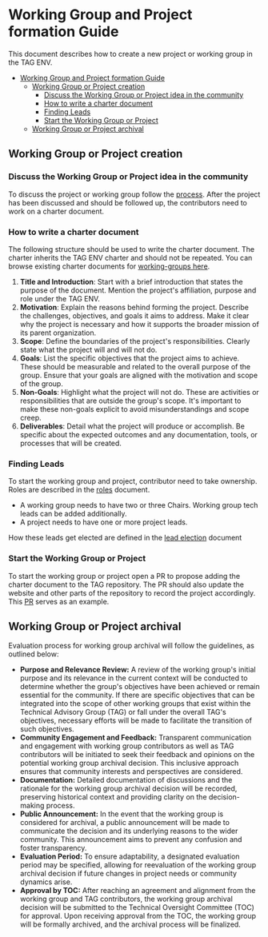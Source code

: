 # Working Group and Project formation Guide

This document describes how to create a new project or working group in the TAG ENV.

- [Working Group and Project formation Guide](#working-group-and-project-formation-guide)
  - [Working Group or Project creation](#working-group-or-project-creation)
    - [Discuss the Working Group or Project idea in the community](#discuss-the-working-group-or-project-idea-in-the-community)
    - [How to write a charter document](#how-to-write-a-charter-document)
    - [Finding Leads](#finding-leads)
    - [Start the Working Group or Project](#start-the-working-group-or-project)
  - [Working Group or Project archival](#working-group-or-project-archival)

## Working Group or Project creation

### Discuss the Working Group or Project idea in the community

To discuss the project or working group follow the [process](process.md).
After the project has been discussed and should be followed up, the contributors need to work on a charter document.

### How to write a charter document

The following structure should be used to write the charter document.
The charter inherits the TAG ENV charter and should not be repeated.
You can browse existing charter documents for [working-groups here](../working-groups/).

1. **Title and Introduction**: Start with a brief introduction that states the purpose of the document. Mention the project's affiliation, purpose and role under the TAG ENV.
2. **Motivation**: Explain the reasons behind forming the project. Describe the challenges, objectives, and goals it aims to address. Make it clear why the project is necessary and how it supports the broader mission of its parent organization.
3. **Scope**: Define the boundaries of the project's responsibilities. Clearly state what the project will and will not do.
4. **Goals**: List the specific objectives that the project aims to achieve. These should be measurable and related to the overall purpose of the group. Ensure that your goals are aligned with the motivation and scope of the group.
5. **Non-Goals**: Highlight what the project will not do. These are activities or responsibilities that are outside the group's scope. It's important to make these non-goals explicit to avoid misunderstandings and scope creep.
6. **Deliverables**: Detail what the project will produce or accomplish. Be specific about the expected outcomes and any documentation, tools, or processes that will be created.

### Finding Leads

To start the working group and project, contributor need to take ownership.
Roles are described in the [roles](roles.md) document.

* A working group needs to have two or three Chairs. Working group tech leads can be added additionally.
* A project needs to have one or more project leads.

How these leads get elected are defined in the [lead election](lead-proposal-process.md) document

### Start the Working Group or Project

To start the working group or project open a PR to propose adding the charter document to the TAG repository.
The PR should also update the website and other parts of the repository to record the project accordingly.
This [PR](https://github.com/cncf/tag-env-sustainability/pull/151) serves as an example.

## Working Group or Project archival

Evaluation process for working group archival will follow the guidelines, as outlined below:

* **Purpose and Relevance Review:** A review of the working group's initial purpose and its relevance in the current context will be conducted to determine whether the group's objectives have been achieved or remain essential for the community. If there are specific objectives that can be integrated into the scope of other working groups that exist within the Technical Advisory Group (TAG) or fall under the overall TAG's objectives, necessary efforts will be made to facilitate the transition of such objectives.
* **Community Engagement and Feedback:** Transparent communication and engagement with working group contributors as well as TAG contributors will be initiated to seek their feedback and opinions on the potential working group archival decision. This inclusive approach ensures that community interests and perspectives are considered.
* **Documentation:** Detailed documentation of discussions and the rationale for the working group archival decision will be recorded, preserving historical context and providing clarity on the decision-making process.
* **Public Announcement:** In the event that the working group is considered for archival, a public announcement will be made to communicate the decision and its underlying reasons to the wider community. This announcement aims to prevent any confusion and foster transparency.
* **Evaluation Period:** To ensure adaptability, a designated evaluation period may be specified, allowing for reevaluation of the working group archival decision if future changes in project needs or community dynamics arise.
* **Approval by TOC:** After reaching an agreement and alignment from the working group and TAG contributors, the working group archival decision will be submitted to the Technical Oversight Committee (TOC) for approval. Upon receiving approval from the TOC, the working group will be formally archived, and the archival process will be finalized.
